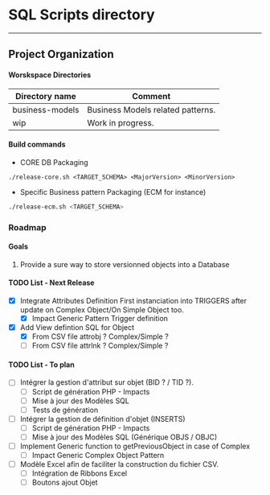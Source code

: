 # SQL Scripts directory
- ---
## Project Organization

#### Worskspace Directories

|Directory name|Comment|
|--------------|-------|
|business-models   | Business Models related patterns.   |
|wip   | Work in progress.   |


#### Build commands

- CORE DB Packaging


```shell
./release-core.sh <TARGET_SCHEMA> <MajorVersion> <MinorVersion>
```

- Specific Business pattern Packaging (ECM for instance)

``` bash
./release-ecm.sh <TARGET_SCHEMA>
```

### Roadmap

#### Goals

1. Provide a sure way to store versionned objects into a Database

#### TODO List - Next Release
* [x] Integrate Attributes Definition First instanciation into TRIGGERS after update on Complex Object/On Simple Object too.
  - [x] Impact Generic Pattern Trigger definition
* [x] Add View defintion SQL for Object
  - [x] From CSV file attrobj ? Complex/Simple ?
  - [ ] From CSV file attrlnk ? Complex/Simple ?

#### TODO List - To plan
* [ ] Intégrer la gestion d'attribut sur objet (BID ? / TID ?).
  - [ ] Script de génération PHP - Impacts
  - [ ] Mise à jour des Modèles SQL
  - [ ] Tests de génération
* [ ] Intégrer la gestion de définition d'objet (INSERTS)
  - [ ] Script de génération PHP - Impacts
  - [ ] Mise à jour des Modèles SQL (Générique OBJS / OBJC)
* [ ] Implement Generic function to getPreviousObject in case of Complex
  - [ ] Impact Generic Complex Object Pattern
* [ ] Modèle Excel afin de faciliter la construction du fichier CSV.
  - [ ] Intégration de Ribbons Excel
  - [ ] Boutons ajout Objet

